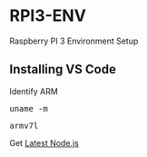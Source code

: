 # RPI3-ENV
Raspberry PI 3 Environment Setup

## Installing VS Code
Identify ARM 
<pre>uname -m</pre>
<pre>armv7l</pre>
Get [Latest Node.js](https://nodejs.org/en/download/)

